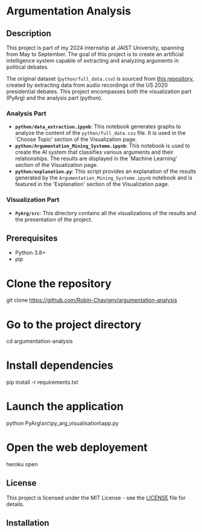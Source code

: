 # Argumentation Analysis

## Description
This project is part of my 2024 internship at JAIST University, spanning from May to September. The goal of this project is to create an artificial intelligence system capable of extracting and analyzing arguments in political debates. 

The original dataset (`python/full_data.csv`) is sourced from [this repository](https://github.com/rafamestre/m-arg_multimodal-argumentation-dataset/tree/main), created by extracting data from audio recordings of the US 2020 presidential debates. This project encompasses both the visualization part (PyArg) and the analysis part (python).

### Analysis Part
- **`python/data_extraction.ipynb`**: This notebook generates graphs to analyze the content of the `python/full_data.csv` file. It is used in the 'Choose Topic' section of the Visualization page.
- **`python/Argumentation_Mining_Systeme.ipynb`**: This notebook is used to create the AI system that classifies various arguments and their relationships. The results are displayed in the 'Machine Learning' section of the Visualization page.
- **`python/explanation.py`**: This script provides an explanation of the results generated by the `Argumentation_Mining_Systeme.ipynb` notebook and is featured in the 'Explanation' section of the Visualization page.

### Visualization Part
- **`PyArg/src`**: This directory contains all the visualizations of the results and the presentation of the project.

## Prerequisites
- Python 3.8+
- pip

# Clone the repository
git clone https://github.com/Robin-Chavigny/argumentation-analysis

# Go to the project directory
cd argumentation-analysis

# Install dependencies
pip install -r requirements.txt

# Launch the application
python PyArg\src\py_arg_visualisation\app.py

# Open the web deployement
heroku open

## License
This project is licensed under the MIT License - see the [LICENSE](LICENSE) file for details.

## Installation
```bash

